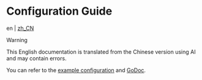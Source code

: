 <!--
SPDX-FileCopyrightText: 2025 Chen Linxuan <me@black-desk.cn>

SPDX-License-Identifier: MIT
-->

# Configuration Guide

en | [zh_CN](./configuration.zh_CN.md)

<!-- Do not remove this warning when updating documentation -->

> [!WARNING]
>
> This English documentation is translated from the Chinese version using AI and
> may contain errors.

You can refer to the [example configuration](../misc/config/example.yaml) and
[GoDoc][godoc].

[godoc]: https://pkg.go.dev/github.com/black-desk/cgtproxy
